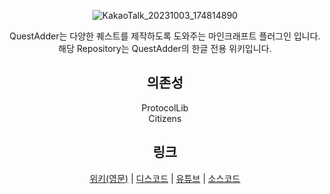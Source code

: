<div align=center>	

![KakaoTalk_20231003_174814890](https://github.com/toxicity188/QuestAdder/assets/114675706/f643eb0f-91ef-4bf2-972c-0aec5faeaedf)

QuestAdder는 다양한 퀘스트를 제작하도록 도와주는 마인크래프트 플러그인 입니다.  
해당 Repository는 QuestAdder의 한글 전용 위키입니다.

## 의존성
ProtocolLib  
Citizens

## 링크
[위키(영문)](https://github.com/toxicity188/QuestAdder/wiki) | [디스코드](https://discord.com/invite/rePyFESDbk) | [유튜브](https://youtu.be/rZeRAL2zQFM?si=rlXGL7eml8AIttOz) | [소스코드](https://github.com/toxicity188/QuestAdder)

</div>
